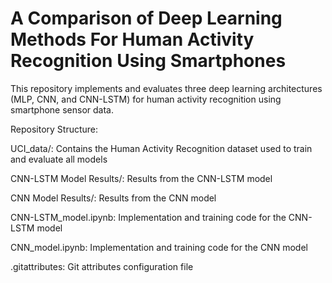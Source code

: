 # A Comparison of Deep Learning Methods For Human Activity Recognition Using Smartphones

This repository implements and evaluates three deep learning architectures (MLP, CNN, and CNN-LSTM) for human activity recognition using smartphone sensor data.

Repository Structure:

UCI_data/: Contains the Human Activity Recognition dataset used to train and evaluate all models

CNN-LSTM Model Results/: Results from the CNN-LSTM model

CNN Model Results/: Results from the CNN model

CNN-LSTM_model.ipynb: Implementation and training code for the CNN-LSTM model

CNN_model.ipynb: Implementation and training code for the CNN model

.gitattributes: Git attributes configuration file
